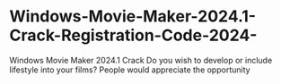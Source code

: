 # Windows-Movie-Maker-2024.1-Crack-Registration-Code-2024-
Windows Movie Maker 2024.1 Crack Do you wish to develop or include lifestyle into your films? People would appreciate the opportunity
